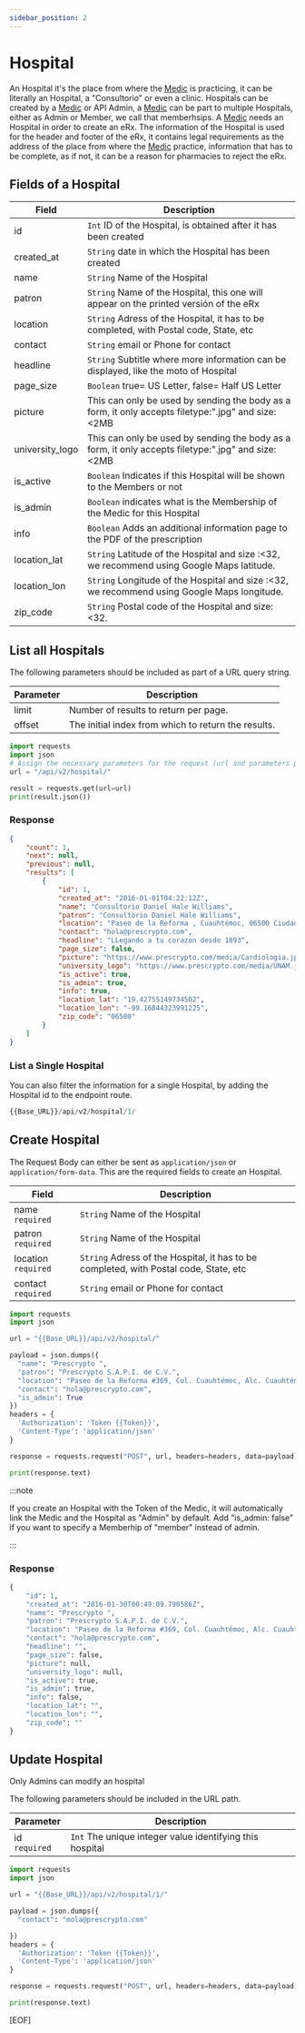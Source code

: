 ```yaml
---
sidebar_position: 2
---
```


# Hospital
An Hospital it's the place from where the [Medic](medic.md) is practicing, it can be literally an Hospital, a "Consultorio" or even a clinic.
Hospitals can be created by a [Medic](medic.md)  or API Admin, a [Medic](medic.md)  can be part to multiple Hospitals, either as Admin or Member, we call that memberhsips.
A [Medic](medic.md)  needs an Hospital in order to create an eRx.
The information of the Hospital is used for the header and footer of the eRx, it contains legal requirements as the address of the place from where the [Medic](medic.md)  practice, information that has to be complete, as if not, it can be a reason for pharmacies to reject the eRx.


## Fields of a Hospital
|Field|Description|
|--|--|
|id|`Int` ID of the Hospital, is obtained after it has been created|
|created_at|`String` date in which the Hospital has been created|
|name|`String` Name of the Hospital|
|patron|`String` Name of the Hospital, this one will appear on the printed versión of the eRx|
|location|`String` Adress of the Hospital, it has to be completed, with Postal code, State, etc|
|contact|`String` email or Phone for contact|
|headline|`String` Subtitle where more information can be displayed, like the moto of Hospital|
|page_size|`Boolean` true= US Letter, false= Half US Letter|
|picture|This can only be used by sending the body as a form, it only accepts filetype:".jpg" and size:<2MB|
|university_logo|This can only be used by sending the body as a form, it only accepts filetype:".jpg" and size:<2MB|
|is_active|`Boolean` Indicates if this Hospital will be shown to the Members or not|
|is_admin|`Boolean` indicates what is the Membership of the Medic for this Hospital|
|info|`Boolean` Adds an additional information page to the PDF of the prescription|
|location_lat|`String` Latitude of the Hospital and size :<32, we recommend using Google Maps latitude.|
|location_lon|`String` Longitude of the Hospital and size :<32, we recommend using Google Maps longitude.|
|zip_code|`String` Postal code of the Hospital and size:<32.|

## List all Hospitals
The following parameters should be included as part of a URL query string.

|Parameter|	Description|
|--|--|
|limit|	Number of results to return per page.|
|offset| The initial index from which to return the results.|

```python title="GET /api/v2/hospital"
import requests
import json
# Assign the necessary parameters for the request (url and parameters payload)
url = "/api/v2/hospital/"

result = requests.get(url=url)
print(result.json())
```

### Response
```json title="[StatusCode: 200] Success here are all your Hospitals created"
{   
    "count": 1,
    "next": null,
    "previous": null,
    "results": [
        {
            "id": 1,
            "created_at": "2016-01-01T04:22:12Z",
            "name": "Consultorio Daniel Hale Williams",
            "patron": "Consultorio Daniel Hale Williams",
            "location": "Paseo de la Reforma , Cuauhtémoc, 06500 Ciudad de México",
            "contact": "hola@prescrypto.com",
            "headline": "LLegando a tu corazon desde 1893",
            "page_size": false,
            "picture": "https://www.prescrypto.com/media/Cardiologia.jpg",
            "university_logo": "https://www.prescrypto.com/media/UNAM.jpg",
            "is_active": true,
            "is_admin": true,
            "info": true,
            "location_lat": "19.42755149734502",
            "location_lon": "-99.16844323991225",
            "zip_code": "06500"
        }
    ]    
}
```

### List a Single Hospital
You can also filter the information for a single Hospital, by adding the Hospital id to the endpoint route.

```python title="GET /api/v2/hospital/{{Hospital_ID}}"
{{Base_URL}}/api/v2/hospital/1/
```

## Create Hospital
The Request Body can either be sent as `application/json` or `application/form-data`. 
This are the required fields to create an Hospital.

|Field|Description|
|--|--|
|name `required`|`String` Name of the Hospital|
|patron `required`|`String` Name of the Hospital|
|location `required`|`String` Adress of the Hospital, it has to be completed, with Postal code, State, etc|
|contact `required`|`String` email or Phone for contact|

```python title="POST /api/v2/hospital/"
import requests
import json

url = "{{Base_URL}}/api/v2/hospital/"

payload = json.dumps({
  "name": "Prescrypto ",
  "patron": "Prescrypto S.A.P.I. de C.V.",
  "location": "Paseo de la Reforma #369, Col. Cuauhtémoc, Alc. Cuauhtémoc ,C.P. 06500, Ciudad de México",
  "contact": "hola@prescrypto.com",
  "is_admin": True
})
headers = {
  'Authorization': 'Token {{Token}}',
  'Content-Type': 'application/json'
}

response = requests.request("POST", url, headers=headers, data=payload)

print(response.text)

```
:::note

If you create an Hospital with the Token of the Medic, it will  automatically link the Medic and the Hospital as "Admin" by default. 
Add "is_admin: false" if you want to specify a Memberhip of "member" instead of admin.

:::


### Response

```python title="[StatusCode: 201] Success the Hospital has been created"
{
    "id": 1,
    "created_at": "2016-01-30T00:49:09.790586Z",
    "name": "Prescrypto ",
    "patron": "Prescrypto S.A.P.I. de C.V.",
    "location": "Paseo de la Reforma #369, Col. Cuauhtémoc, Alc. Cuauhtémoc ,C.P. 06500, Ciudad de México",
    "contact": "hola@prescrypto.com",
    "headline": "",
    "page_size": false,
    "picture": null,
    "university_logo": null,
    "is_active": true,
    "is_admin": true,
    "info": false,
    "location_lat": "",
    "location_lon": "",
    "zip_code": ""
}
```

## Update Hospital
Only Admins can modify an hospital

The following parameters should be included in the URL path.

|Parameter|	Description|
|--|--|
|id `required`|	`Int` The unique integer value identifying this hospital|

```python title="PATCH /api/v2/hospital/{{id}}"
import requests
import json

url = "{{Base_URL}}/api/v2/hospital/1/"

payload = json.dumps({
  "contact": "mola@prescrypto.com"

})
headers = {
  'Authorization': 'Token {{Token}}',
  'Content-Type': 'application/json'
}

response = requests.request("POST", url, headers=headers, data=payload)

print(response.text)
```

[EOF]
